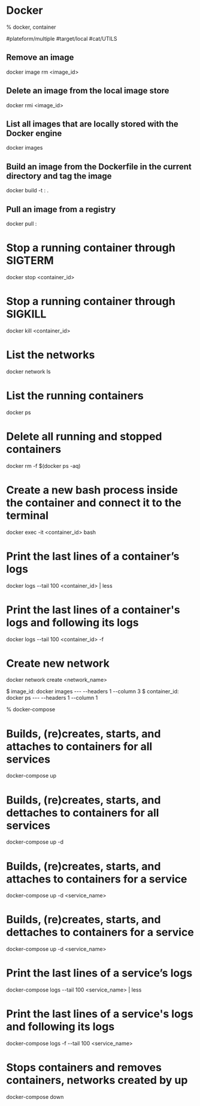 # Docker

% docker, container

#plateform/multiple #target/local #cat/UTILS 

## Remove an image
docker image rm <image_id>

## Delete an image from the local image store
docker rmi <image_id>

## List all images that are locally stored with the Docker engine
docker images

## Build an image from the Dockerfile in the current directory and tag the image
docker build -t <image>:<version> .

## Pull an image from a registry
docker pull <image>:<version>

# Stop a running container through SIGTERM
docker stop <container_id>

# Stop a running container through SIGKILL
docker kill <container_id>

# List the networks
docker network ls

# List the running containers
docker ps

# Delete all running and stopped containers
docker rm -f $(docker ps -aq)

# Create a new bash process inside the container and connect it to the terminal
docker exec -it <container_id> bash

# Print the last lines of a container’s logs
docker logs --tail 100 <container_id> | less

# Print the last lines of a container's logs and following its logs
docker logs --tail 100 <container_id> -f

# Create new network
docker network create <network_name>

$ image_id: docker images --- --headers 1 --column 3
$ container_id: docker ps --- --headers 1 --column 1



% docker-compose

# Builds, (re)creates, starts, and attaches to containers for all services
docker-compose up

# Builds, (re)creates, starts, and dettaches to containers for all services
docker-compose up -d

# Builds, (re)creates, starts, and attaches to containers for a service
docker-compose up -d <service_name>

# Builds, (re)creates, starts, and dettaches to containers for a service
docker-compose up -d <service_name>

# Print the last lines of a service’s logs
docker-compose logs --tail 100 <service_name> | less

# Print the last lines of a service's logs and following its logs
docker-compose logs -f --tail 100 <service_name>

# Stops containers and removes containers, networks created by up
docker-compose down
